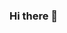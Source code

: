 ### Hi there 👋

<!--
**zabbix-byte/zabbix-byte** is a ✨ _special_ ✨ repository because its `README.md` (this file) appears on your GitHub profile.

- 🔭 I’m currently working on Valerdat
- 🌱 I’m learning everyday
- 📫 zabbix@ztrunk.space
- ⚡ I like pinguins 🐧
-->
